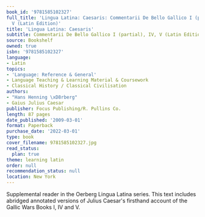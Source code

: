```yaml
---
book_id: '9781585102327'
full_title: 'Lingua Latina: Caesaris: Commentarii De Bello Gallico I (partial), IV,
  V (Latin Edition)'
title: 'Lingua Latina: Caesaris'
subtitle: Commentarii De Bello Gallico I (partial), IV, V (Latin Edition)
source: Bookshelf
owned: true
isbn: '9781585102327'
language:
- Latin
topics:
- 'Language: Reference & General'
- Language Teaching & Learning Material & Coursework
- Classical History / Classical Civilisation
authors:
- "Hans Henning \xD8rberg"
- Gaius Julius Caesar
publisher: Focus Publishing/R. Pullins Co.
length: 87 pages
date_published: '2009-03-01'
format: Paperback
purchase_date: '2022-03-01'
type: book
cover_filename: 9781585102327.jpg
read_status:
  plan: true
theme: learning latin
order: null
recommendation_status: null
location: New York
---
```

Supplemental reader in the Oerberg Lingua Latina series. This text includes abridged annotated versions of Julius Caesar's firsthand account of the Gallic Wars Books I, IV and V.

